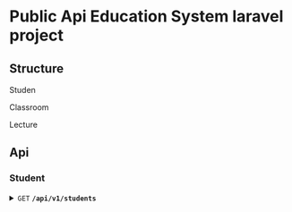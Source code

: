 # Public Api Education System laravel project

## Structure

Studen

Classroom

Lecture

## Api

### Student

<details>
 <summary><code>GET</code> <code><b>/api/v1/students</b></code></summary>

##### Parameters

> None

##### Responses

> | http code     | content-type                      | response                                                            |
> |---------------|-----------------------------------|---------------------------------------------------------------------|
> | `200`         | `application/json`                | `[{"name": "...", "created":"DD-MM-YYYY"}, ... {}]`                                                  |
> | `400`         | `application/json`                | `{"code":"400","message":"Bad Request"}`                            |

##### Example cURL

> ```javascript
>  curl -X GET -H "Content-Type: application/json" http://localhost:8000/api/v1/students
> ```

</details>